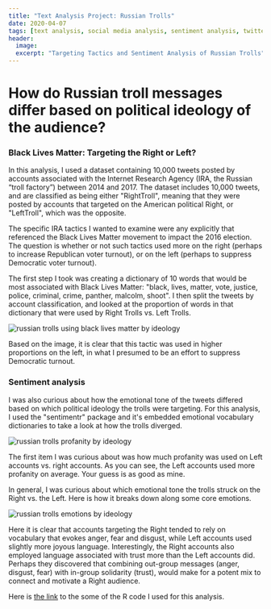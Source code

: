 ```yaml
---
title: "Text Analysis Project: Russian Trolls"
date: 2020-04-07
tags: [text analysis, social media analysis, sentiment analysis, twitter]
header:
  image:
  excerpt: "Targeting Tactics and Sentiment Analysis of Russian Trolls"
---
```


# How do Russian troll messages differ based on political ideology of the audience?

### Black Lives Matter: Targeting the Right or Left?

In this analysis, I used a dataset containing 10,000 tweets posted by accounts
associated with the Internet Research Agency (IRA, the Russian “troll factory”) between 2014 and 2017.  The dataset includes 10,000 tweets, and are classified as
being either "RightTroll", meaning that they were posted by accounts that targeted on the American political Right, or "LeftTroll", which was the opposite.

The specific IRA tactics I wanted to examine were any explicitly that referenced the Black Lives Matter movement to impact the 2016 election. The question is whether or not such tactics used more on the right (perhaps to increase Republican voter turnout), or on the left (perhaps to suppress Democratic voter turnout).

The first step I took was creating a dictionary of 10 words that would be most associated with Black Lives Matter: "black, lives, matter, vote, justice, police, criminal, crime, panther, malcolm, shoot". I then split the tweets by account classification, and looked at the proportion of words in that dictionary that were used by Right Trolls vs. Left Trolls.

<img src="{{ site.url }}{{ site.baseurl }}/images/trolltarget.png" alt="russian trolls using black lives matter by ideology">

Based on the image, it is clear that this tactic was used in higher proportions on the left, in what I presumed to be an effort to suppress Democratic turnout.

### Sentiment analysis

I was also curious about how the emotional tone of the tweets differed based on which political ideology the trolls were targeting. For this analysis, I used the "sentimentr" package and it's embedded emotional vocabulary dictionaries to take a look at how the trolls diverged.

<img src="{{ site.url }}{{ site.baseurl }}/images/trollprofanity.png" alt="russian trolls profanity by ideology">

The first item I was curious about was how much profanity was used on Left accounts vs. right accounts. As you can see, the Left accounts used more profanity on average. Your guess is as good as mine.

In general, I was curious about which emotional tone the trolls struck on the Right vs. the Left. Here is how it breaks down along some core emotions.

<img src="{{ site.url }}{{ site.baseurl }}/images/trollemotions.png" alt="russian trolls emotions by ideology">

Here it is clear that accounts targeting the Right tended to rely on vocabulary that evokes anger, fear and disgust, while Left accounts used slightly more joyous language. Interestingly, the Right accounts also employed language associated with trust more than the Left accounts did. Perhaps they discovered that combining out-group messages (anger, disgust, fear) with in-group solidarity (trust), would make for a potent mix to connect and motivate a Right audience.


Here is [the link](https://github.com/KevinEduardoKarl/text-analysis/blob/master/Sentiment%20Analysis%20of%20Russian%20Trolls.R) to the some of the R code I used for this analysis.
